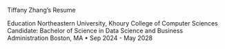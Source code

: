 Tiffany Zhang’s Resume

Education
Northeastern University, Khoury College of Computer Sciences
Candidate: Bachelor of Science in Data Science and Business Administration
Boston, MA • Sep 2024 - May 2028
